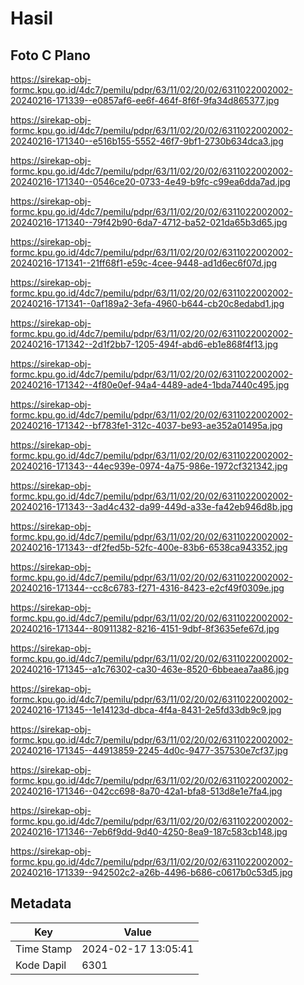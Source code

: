 # Hasil

## Foto C Plano

https://sirekap-obj-formc.kpu.go.id/4dc7/pemilu/pdpr/63/11/02/20/02/6311022002002-20240216-171339--e0857af6-ee6f-464f-8f6f-9fa34d865377.jpg

https://sirekap-obj-formc.kpu.go.id/4dc7/pemilu/pdpr/63/11/02/20/02/6311022002002-20240216-171340--e516b155-5552-46f7-9bf1-2730b634dca3.jpg

https://sirekap-obj-formc.kpu.go.id/4dc7/pemilu/pdpr/63/11/02/20/02/6311022002002-20240216-171340--0546ce20-0733-4e49-b9fc-c99ea6dda7ad.jpg

https://sirekap-obj-formc.kpu.go.id/4dc7/pemilu/pdpr/63/11/02/20/02/6311022002002-20240216-171340--79f42b90-6da7-4712-ba52-021da65b3d65.jpg

https://sirekap-obj-formc.kpu.go.id/4dc7/pemilu/pdpr/63/11/02/20/02/6311022002002-20240216-171341--21ff68f1-e59c-4cee-9448-ad1d6ec6f07d.jpg

https://sirekap-obj-formc.kpu.go.id/4dc7/pemilu/pdpr/63/11/02/20/02/6311022002002-20240216-171341--0af189a2-3efa-4960-b644-cb20c8edabd1.jpg

https://sirekap-obj-formc.kpu.go.id/4dc7/pemilu/pdpr/63/11/02/20/02/6311022002002-20240216-171342--2d1f2bb7-1205-494f-abd6-eb1e868f4f13.jpg

https://sirekap-obj-formc.kpu.go.id/4dc7/pemilu/pdpr/63/11/02/20/02/6311022002002-20240216-171342--4f80e0ef-94a4-4489-ade4-1bda7440c495.jpg

https://sirekap-obj-formc.kpu.go.id/4dc7/pemilu/pdpr/63/11/02/20/02/6311022002002-20240216-171342--bf783fe1-312c-4037-be93-ae352a01495a.jpg

https://sirekap-obj-formc.kpu.go.id/4dc7/pemilu/pdpr/63/11/02/20/02/6311022002002-20240216-171343--44ec939e-0974-4a75-986e-1972cf321342.jpg

https://sirekap-obj-formc.kpu.go.id/4dc7/pemilu/pdpr/63/11/02/20/02/6311022002002-20240216-171343--3ad4c432-da99-449d-a33e-fa42eb946d8b.jpg

https://sirekap-obj-formc.kpu.go.id/4dc7/pemilu/pdpr/63/11/02/20/02/6311022002002-20240216-171343--df2fed5b-52fc-400e-83b6-6538ca943352.jpg

https://sirekap-obj-formc.kpu.go.id/4dc7/pemilu/pdpr/63/11/02/20/02/6311022002002-20240216-171344--cc8c6783-f271-4316-8423-e2cf49f0309e.jpg

https://sirekap-obj-formc.kpu.go.id/4dc7/pemilu/pdpr/63/11/02/20/02/6311022002002-20240216-171344--80911382-8216-4151-9dbf-8f3635efe67d.jpg

https://sirekap-obj-formc.kpu.go.id/4dc7/pemilu/pdpr/63/11/02/20/02/6311022002002-20240216-171345--a1c76302-ca30-463e-8520-6bbeaea7aa86.jpg

https://sirekap-obj-formc.kpu.go.id/4dc7/pemilu/pdpr/63/11/02/20/02/6311022002002-20240216-171345--1e14123d-dbca-4f4a-8431-2e5fd33db9c9.jpg

https://sirekap-obj-formc.kpu.go.id/4dc7/pemilu/pdpr/63/11/02/20/02/6311022002002-20240216-171345--44913859-2245-4d0c-9477-357530e7cf37.jpg

https://sirekap-obj-formc.kpu.go.id/4dc7/pemilu/pdpr/63/11/02/20/02/6311022002002-20240216-171346--042cc698-8a70-42a1-bfa8-513d8e1e7fa4.jpg

https://sirekap-obj-formc.kpu.go.id/4dc7/pemilu/pdpr/63/11/02/20/02/6311022002002-20240216-171346--7eb6f9dd-9d40-4250-8ea9-187c583cb148.jpg

https://sirekap-obj-formc.kpu.go.id/4dc7/pemilu/pdpr/63/11/02/20/02/6311022002002-20240216-171339--942502c2-a26b-4496-b686-c0617b0c53d5.jpg


## Metadata

| Key        | Value               |
| ---------- | ------------------- |
| Time Stamp | 2024-02-17 13:05:41 |
| Kode Dapil | 6301                |



